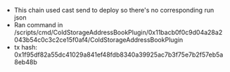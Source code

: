 - This chain used cast send to deploy so there's no corresponding run json
- Ran command in /scripts/cmd/ColdStorageAddressBookPlugin/0x11bacb0f0c9d04a28a2043b54c0c3c2ce15f0af4/ColdStorageAddressBookPlugin
- tx hash: 0x1f95df82a55dc41029a841ef48fdb8340a39925ac7b3f75e7b2f57eb5a8eb48b
